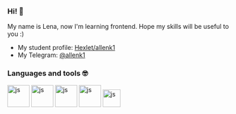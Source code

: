 ### Hi! 👋

My name is Lena, now I'm learning frontend. Hope my skills will be useful to you :)

- My student profile: [Hexlet/allenk1](https://ru.hexlet.io/u/allenk1)
- My Telegram: [@allenk1](https://t.me/allenk1)

### Languages ​​and tools 🤓
<img src="https://cdn.jsdelivr.net/gh/devicons/devicon/icons/javascript/javascript-original.svg" title="js" width="50" height="50"/> <img src="https://cdn.jsdelivr.net/gh/devicons/devicon/icons/html5/html5-plain-wordmark.svg" title="js" width="50" height="50"/> <img src="https://cdn.jsdelivr.net/gh/devicons/devicon/icons/css3/css3-plain-wordmark.svg" title="js" width="50" height="50"/> <img src="https://cdn.jsdelivr.net/gh/devicons/devicon/icons/git/git-original.svg" title="js" width="50" height="50"/> <img src="https://cdn.jsdelivr.net/gh/devicons/devicon/icons/jest/jest-plain.svg" title="js" width="40" height="40"/>
          
          
